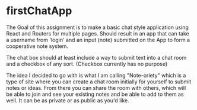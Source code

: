 # firstChatApp

The Goal of this assignment is to make a basic chat style application using React and Routers for multiple pages. Should result in an app that can take a username from 'login' and an input (note) submitted on the App to form a cooperative note system.

The chat box should at least include a way to submit text into a chat room and a checkbox of any sort. (Checkbox currently has no purpose)

The idea I decided to go with is what I am calling "Note-oriety" which is a type of site where you can create a chat room initially for yourself to submit notes or ideas.  From there you can share the room with others, which will be able to join and see your existing notes and be able to add to them as well. It can be as private or as public as you'd like.

